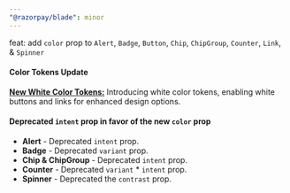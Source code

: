 ```yaml
---
"@razorpay/blade": minor
---
```


feat: add `color` prop to `Alert`, `Badge`, `Button`, `Chip`, `ChipGroup`, `Counter`, `Link`, & `Spinner`

#### Color Tokens Update

**[New White Color Tokens:](https://blade.razorpay.com/?path=/docs/tokens-colors--page)** Introducing white color tokens, enabling white buttons and links for enhanced design options.

#### Deprecated `intent` prop in favor of the new `color` prop

- **Alert** - Deprecated `intent` prop.
- **Badge** - Deprecated `variant` prop.
- **Chip & ChipGroup** - Deprecated `intent` prop.
- **Counter** - Deprecated `variant` * `intent` prop.
- **Spinner** - Deprecated the `contrast` prop.
